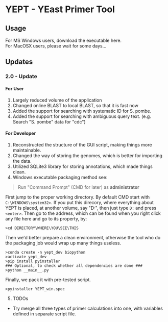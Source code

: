# YEPT - YEast Primer Tool

## Usage
For MS Windows users, download the executable here.  
For MacOSX users, please wait for some days...  

## Updates
### 2.0 - Update  

#### For User  
1. Largely reduced volume of the application
2. Changed online BLAST to local BLAST, so that it is fast now
3. Added the support for searching with systematic ID for S. pombe.  
4. Added the support for searching with ambiguous query text. (e.g. Search "S. pombe" data for "cdc")  

#### For Developer  
1. Reconstructed the structure of the GUI script, making things more maintainable.  
2. Changed the way of storing the genomes, which is better for importing the data.  
3. Utilized SQLite3 library for storing annotations, which made things clean.  
4. Windows executable packaging method see:  

> Run "Command Prompt" (CMD for later) as **administrator**

First jump to the proper working directory. By default CMD start with `C:\WINDOWS\system32>`. If you put this direcory, where everything about YEPT is placed, at another volume, say "D:", then just type `D:` and press `<enter>`. Then go to the address, which can be found when you right click any file here and go to its property, by:  
```
>cd DIRECTORY\WHERE\YOU\SEE\THIS
```
Then we'd better prepare a clean environment, otherwise the tool who do the packaging job would wrap up many things useless. 
```
>conda create -n yept_dev biopython
>activate yept_dev
>pip install pyinstaller
### Optional, to check whether all dependencies are done ###
>python __main__.py
```
Finally, we pack it with pre-tested script. 
```
>pyinstaller YEPT_win.spec
```

5. TODOs
- Try merge all three types of primer calculations into one, with variables defined in separate script file.  
